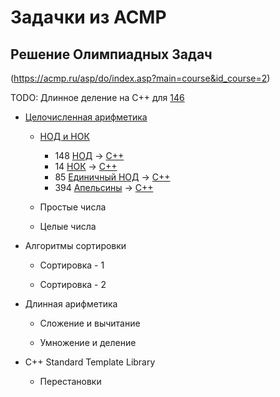 # Задачки из ACMP

## Решение Олимпиадных Задач
(https://acmp.ru/asp/do/index.asp?main=course&id_course=2)

TODO: 
Длинное деление на C++ для [146](https://acmp.ru/index.asp?main=task&id_task=146)

* [Целочисленная арифметика](https://acmp.ru/asp/do/index.asp?main=section&id_course=2&id_section=11)

  * [НОД и НОК](https://acmp.ru/asp/do/index.asp?main=topic&id_course=2&id_section=11&id_topic=5)
 
    + 148 [НОД](https://acmp.ru/index.asp?main=task&id_task=148) -> [C++](./acmp148.cpp)
    + 14 [НОК](https://acmp.ru/index.asp?main=task&id_task=14) -> [C++](./acmp14.cpp)
    + 85 [Единичный НОД](https://acmp.ru/index.asp?main=task&id_task=85) -> [C++](./acmp85.cpp)
    + 394 [Апельсины](https://acmp.ru/index.asp?main=task&id_task=394) -> [C++](./acmp394.cpp)
  
  * Простые числа
 
  * Целые числа
 
* Алгоритмы сортировки

  * Сортировка - 1
 
  * Сортировка - 2
 
* Длинная арифметика

  * Сложение и вычитание
 
  * Умножение и деление
 
* C++ Standard Template Library

  * Перестановки
